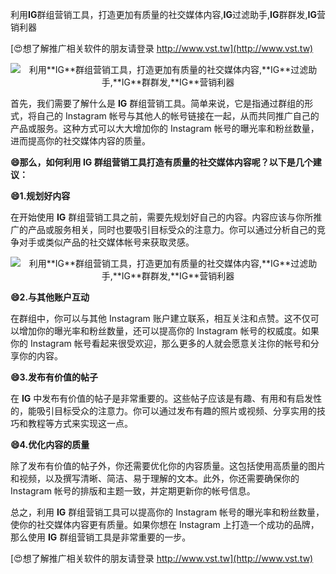 利用**IG**群组营销工具，打造更加有质量的社交媒体内容,**IG**过滤助手,**IG**群群发,**IG**营销利器

[😍想了解推广相关软件的朋友请登录 http://www.vst.tw](http://www.vst.tw)

 <center><img src="https://vst.tw/MP4/tuiguang/png/1.png" alt="利用**IG**群组营销工具，打造更加有质量的社交媒体内容,**IG**过滤助手,**IG**群群发,**IG**营销利器"></center>

首先，我们需要了解什么是 **IG** 群组营销工具。简单来说，它是指通过群组的形式，将自己的 Instagram 帐号与其他人的帐号链接在一起，从而共同推广自己的产品或服务。这种方式可以大大增加你的 Instagram 帐号的曝光率和粉丝数量，进而提高你的社交媒体内容的质量。

**😄那么，如何利用 **IG** 群组营销工具打造有质量的社交媒体内容呢？以下是几个建议：**

**😄1.规划好内容**

在开始使用 **IG** 群组营销工具之前，需要先规划好自己的内容。内容应该与你所推广的产品或服务相关，同时也要吸引目标受众的注意力。你可以通过分析自己的竞争对手或类似产品的社交媒体帐号来获取灵感。

 <center><img src="https://vst.tw/MP4/tuiguang/png/0.png" alt="利用**IG**群组营销工具，打造更加有质量的社交媒体内容,**IG**过滤助手,**IG**群群发,**IG**营销利器"></center>

**😄2.与其他账户互动**

在群组中，你可以与其他 Instagram 账户建立联系，相互关注和点赞。这不仅可以增加你的曝光率和粉丝数量，还可以提高你的 Instagram 帐号的权威度。如果你的 Instagram 帐号看起来很受欢迎，那么更多的人就会愿意关注你的帐号和分享你的内容。

**😄3.发布有价值的帖子**

在 **IG** 中发布有价值的帖子是非常重要的。这些帖子应该是有趣、有用和有启发性的，能吸引目标受众的注意力。你可以通过发布有趣的照片或视频、分享实用的技巧和教程等方式来实现这一点。

**😄4.优化内容的质量**

除了发布有价值的帖子外，你还需要优化你的内容质量。这包括使用高质量的图片和视频，以及撰写清晰、简洁、易于理解的文本。此外，你还需要确保你的 Instagram 帐号的排版和主题一致，并定期更新你的帐号信息。

总之，利用 **IG** 群组营销工具可以提高你的 Instagram 帐号的曝光率和粉丝数量，使你的社交媒体内容更有质量。如果你想在 Instagram 上打造一个成功的品牌，那么使用 **IG** 群组营销工具是非常重要的一步。

[😍想了解推广相关软件的朋友请登录 http://www.vst.tw](http://www.vst.tw)



